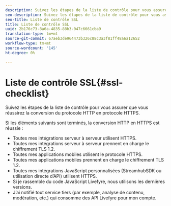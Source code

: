 ```yaml
---
description: Suivez les étapes de la liste de contrôle pour vous assurer que vous réussirez la conversion du protocole HTTP en protocole HTTPS.
seo-description: Suivez les étapes de la liste de contrôle pour vous assurer que vous réussirez la conversion du protocole HTTP en protocole HTTPS.
seo-title: Liste de contrôle SSL
title: Liste de contrôle SSL
uuid: 2b176c73-8a6a-4835-88b3-047c6661cba9
translation-type: tm+mt
source-git-commit: 67aeb3de964473b326c88c3a3f81ff48a6a12652
workflow-type: tm+mt
source-wordcount: '145'
ht-degree: 0%

---
```



# Liste de contrôle SSL{#ssl-checklist}

Suivez les étapes de la liste de contrôle pour vous assurer que vous réussirez la conversion du protocole HTTP en protocole HTTPS.

Si les éléments suivants sont terminés, la conversion HTTP en HTTPS est réussie :

* Toutes mes intégrations serveur à serveur utilisent HTTPS.
* Toutes mes intégrations serveur à serveur prennent en charge le chiffrement TLS 1.2.
* Toutes mes applications mobiles utilisent le protocole HTTPS.
* Toutes mes applications mobiles prennent en charge le chiffrement TLS 1.2.
* Toutes mes intégrations JavaScript personnalisées (StreamhubSDK ou utilisation directe d’API) utilisent HTTPS.
* Si je rassemble du code JavaScript Livefyre, nous utilisons les dernières versions.
* J’ai notifié tout service tiers (par exemple, analyse de contenu, modération, etc.) qui consomme des API Livefyre pour mon compte.

